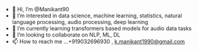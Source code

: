 - 👋 Hi, I’m @Manikant90
- 👀 I’m interested in data science, machine learning, statistics, natural language processing, audio processing, deep learning
- 🌱 I’m currently learning transformers based models for audio data tasks
- 💞️ I’m looking to collaborate on NLP, ML, DL
- 📫 How to reach me ...+919032696930 , k.manikant1990@gmail.com

<!---
Manikant90/Manikant90 is a ✨ special ✨ repository because its `README.md` (this file) appears on your GitHub profile.
You can click the Preview link to take a look at your changes.
--->
